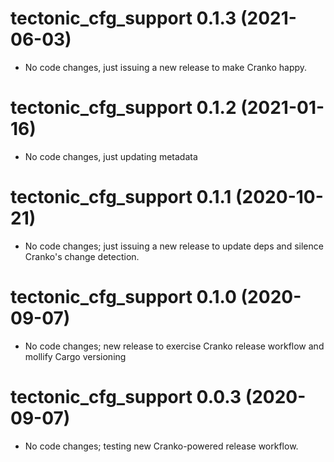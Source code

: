# tectonic_cfg_support 0.1.3 (2021-06-03)

- No code changes, just issuing a new release to make Cranko happy.

# tectonic_cfg_support 0.1.2 (2021-01-16)

- No code changes, just updating metadata

# tectonic_cfg_support 0.1.1 (2020-10-21)

- No code changes; just issuing a new release to update deps and silence
  Cranko's change detection.

# tectonic_cfg_support 0.1.0 (2020-09-07)

- No code changes; new release to exercise Cranko release workflow and mollify
  Cargo versioning

# tectonic_cfg_support 0.0.3 (2020-09-07)

- No code changes; testing new Cranko-powered release workflow.

